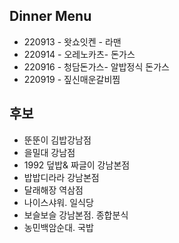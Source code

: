 ## Dinner Menu

- 220913 - 왓쇼잇켄 - 라맨
- 220914 - 오레노카츠- 돈가스
- 220916 - 청담돈가스- 알밥정식 돈가스
- 220919 - 짚신매운갈비찜


## 후보
- 뚠뚠이 김밥강남점
- 을밀대 강남점
- 1992 덮밥& 짜글이 강남본점
- 밥밥디라라 강남본점
- 달래해장 역삼점
- 나이스샤워. 일식당
- 보슬보슬 강남본점. 종합분식
- 농민백암순대. 국밥



